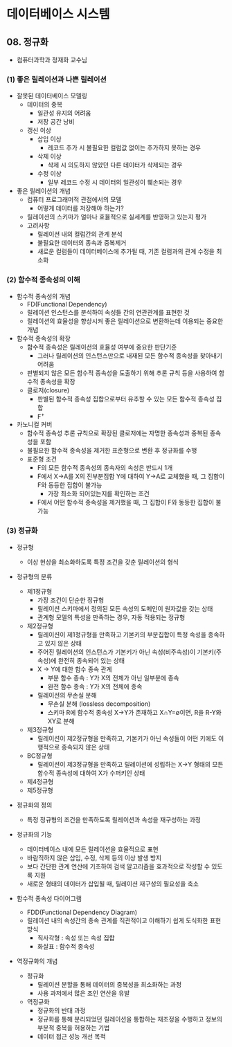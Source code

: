 # 데이터베이스 시스템

## 08. 정규화

- 컴퓨터과학과 정재화 교수님

### (1) 좋은 릴레이션과 나쁜 릴레이션

- 잘못된 데이터베이스 모델링
    - 데이터의 중복
        - 일관성 유지의 어려움
        - 저장 공간 낭비
    - 갱신 이상
        - 삽입 이상
            - 레코드 추가 시 불필요한 컬럼값 없이는 추가하지 못하는 경우
        - 삭제 이상
            - 삭제 시 의도하지 않았던 다른 데이터가 삭제되는 경우
        - 수정 이상
            - 일부 레코드 수정 시 데이터의 일관성이 훼손되는 경우
- 좋은 릴레이션의 개념
    - 컴퓨터 프로그래머적 관점에서의 모델
        - 어떻게 데이터를 저장해야 하는가?
    - 릴레이션의 스키마가 얼마나 효율적으로 실세계를 반영하고 있는지 평가
    - 고려사항
        - 릴레이션 내의 컬럼간의 관계 분석
        - 불필요한 데이터의 종속과 중복제거
        - 새로운 컬럼들이 데이터베이스에 추가될 때, 기존 컬럼과의 관계 수정을 최소화

### (2) 함수적 종속성의 이해

- 함수적 종속성의 개념
    - FD(Functional Dependency)
    - 릴레이션 인스턴스를 분석하여 속성들 간의 연관관계를 표현한 것
    - 릴레이션의 효율성을 향상시켜 좋은 릴레이션으로 변환하는데 이용되는 중요한 개념
- 함수적 종속성의 확장
    - 함수적 종속성은 릴레이션의 효율성 여부에 중요한 판단기준
        - 그러나 릴레이션의 인스턴스만으로 내재된 모든 함수적 종속성을 찾아내기 어려움
    - 판별되지 않은 모든 함수적 종속성을 도출하기 위해 추론 규칙 등을 사용하여 함수적 종속성을 확장
    - 클로저(closure)
        - 판별된 함수적 종속성 집합으로부터 유추할 수 있는 모든 함수적 종속성 집합
        - F<sup>+</sup>
- 카노니컬 커버
    - 함수적 종속성 추론 규칙으로 확장된 클로저에는 자명한 종속성과 중복된 종속성을 포함
    - 불필요한 함수적 종속성을 제거한 표준형으로 변환 후 정규화를 수행
    - 표준형 조건
        - F의 모든 함수적 종속성의 종속자의 속성은 반드시 1개
        - F에서 X->A를 X의 진부분집합 Y에 대하여 Y->A로 교체했을 때, 그 집합이 F와 동등한 집합이 불가능
            - 가장 최소화 되어있는지를 확인하는 조건
        - F에서 어떤 함수적 종속성을 제거했을 때, 그 집합이 F와 동등한 집합이 불가능

### (3) 정규화

- 정규형
    - 이상 현상을 최소화하도록 특정 조건을 갖춘 릴레이션의 형식
- 정규형의 분류
    - 제1정규형
        - 가장 조건이 단순한 정규형
        - 릴레이션 스키마에서 정의된 모든 속성의 도메인이 원자값을 갖는 상태
        - 관계형 모델의 특성을 만족하는 경우, 자동 적용되는 정규형
    - 제2정규형
        - 릴레이션이 제1정규형을 만족하고 기본키의 부분집합이 특정 속성을 종속하고 있지 않은 상태
        - 주어진 릴레이션의 인스턴스가 기본키가 아닌 속성(비주속성)이 기본키(주속성)에 완전히 종속되어 있는 상태
        - X -> Y에 대한 함수 종속 관계
            - 부분 함수 종속 : Y가 X의 전체가 아닌 일부분에 종속
            - 완전 함수 종속 : Y가 X의 전체에 종속
        - 릴레이션의 무손실 분해
            - 무손실 분해 (lossless decomposition)
            - 스키마 R에 함수적 종속성 X->Y가 존재하고 X∩Y=∅이면, R을 R-Y와 XY로 분해
    - 제3정규형
        - 릴레이션이 제2정규형을 만족하고, 기본키가 아닌 속성들이 어떤 키에도 이행적으로 종속되지 않은 상태
    - BC정규형
        - 릴레이션이 제3정규형을 만족하고 릴레이션에 성립하는 X->Y 형태의 모든 함수적 종속성에 대하여 X가 수퍼키인 상태
    - 제4정규형
    - 제5정규형

- 정규화의 정의
    - 특정 정규형의 조건을 만족하도록 릴레이션과 속성을 재구성하는 과정
- 정규화의 기능
    - 데이터베이스 내에 모든 릴레이션을 효율적으로 표현
    - 바람직하지 않은 삽입, 수정, 삭제 등의 이상 발생 방지
    - 보다 간단한 관계 연산에 기초하여 검색 알고리즘을 효과적으로 작성할 수 있도록 지원
    - 새로운 형태의 데이터가 삽입될 때, 릴레이션 재구성의 필요성을 축소

- 함수적 종속성 다이어그램
    - FDD(Functional Dependency Diagram)
    - 릴레이션 내의 속성간의 종속 관계를 직관적이고 이해하기 쉽게 도식화한 표현방식
        - 직사각형 : 속성 또는 속성 집합
        - 화살표 : 함수적 종속성

- 역정규화의 개념
    - 정규화
        - 릴레이션 분할을 통해 데이터의 중복성을 최소화하는 과정
        - 사용 과저에서 많은 조인 연산을 유발
    - 역정규화
        - 정규화의 반대 과정
        - 정규화를 통해 분리되었던 릴레이션을 통합하는 재조정을 수행하고 정보의 부분적 중복을 허용하는 기법
        - 데이터 접근 성능 개선 목적
